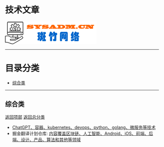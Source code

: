 # 技术文章

<a href="https://www.sysadm.cn" target="_blank"><img src="./images/sysadm.png"></a>

---
# <a id="catalog">目录分类 </a>
- <a href="#complex">综合类</a>


---
## <a id="complext">综合类</a>
<a href="#catalog">返回项部</a>     [返回总分类](./README.md)

- <a href="https://github.com/cnych/qikqiak.com" target="_blank"> ChatGPT、容器、kubernetes、devops、python、golang、微服务等技术 </a>
- 掘金翻译计划仓库: <a href="https://github.com/xitu/gold-miner" target="_blank">内容覆盖区块链、人工智能、Android、iOS、前端、后端、设计、产品、算法和其他等领域</a>